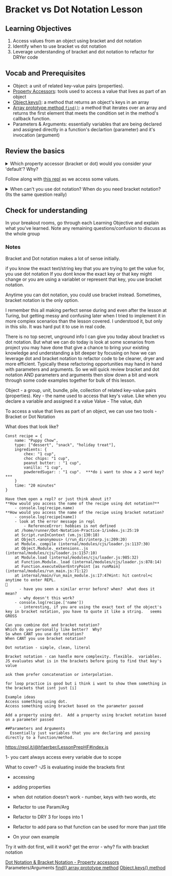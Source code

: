 # Bracket vs Dot Notation Lesson

## Learning Objectives
1. Access values from an object using bracket and dot notation
2. Identify when to use bracket vs dot notation
3. Leverage understanding of bracket and dot notation to refactor for DRYer code

## Vocab and Prerequisites
- Object: a unit of related key-value pairs (properties).
- [Property Accessors](https://developer.mozilla.org/en-US/docs/Web/JavaScript/Reference/Operators/Property_Accessors): tools used to access a value that lives as part of an object
- [Object.keys()](https://developer.mozilla.org/en-US/docs/Web/JavaScript/Reference/Global_Objects/Object/keys): a method that returns an object's keys in an array
- [Array prototype method `find()`](https://developer.mozilla.org/en-US/docs/Web/JavaScript/Reference/Global_Objects/Array/find): a method that iterates over an array and returns the first element that meets the condition set in the method's callback function. 
- Parameters & Arguments:  essentially variables that are being declared and assigned directly in a function's declartion (parameter) and it's invocation (argument)

## Review the basics

<details>
<summary>Which property accessor (bracket or dot) would you consider your 'default'?  Why?</summary>
<br>

- Dot notation: simple, clear way to access a value within an object when you know the exact text string of the key.  
- Bracket notation: used to access values in an object in more complex scenarios where the exact key may change or is represented by a variable.  
    - **JavaScript evaluates whatever is between the brackets before going to find the value its looking for.**

</details>

Follow along with [this repl](https://repl.it/@hfaerber/Bracket-vs-Dot-Notation-Review-Sample-Lesson) as we access some values.


<details>
<summary>When can't you use dot notation?  When do you need bracket notation? (Its the same question really)</summary>
<br>

- you don't have the exact text string of the key
- you are using a variable/parameter to represent the key
- the key is not a simple one-word string 
    - key is a number, [JS reserved word](https://www.edureka.co/blog/javascript-reserved-words/), symbol
    - key is multiple words with space(s) between

</details>

## Check for understanding
In your breakout rooms, go through each Learning Objective and explain what you've learned.  Note any remaining questions/confusion to discuss as the whole group


### Notes

Bracket and Dot notation makes a lot of sense initially.

if you know the exact text/string key that you are trying to get the value for, you use dot notation
If you dont know the exact key or that key might change or you are using a variablet or represent that key, you use bracket notation.

Anytime you can dot notation, you could use bracket instead. Sometimes, bracket notation is the only option.

I remember this all making perfect sense during and even after the lesson at Turing, but getting messy and confusing later when I tried to implement it in more complex scenarios than the lesson covered. I understood it, but only in this silo. It was hard put it to use in real code.

There is no top secret, unground info I can give you today about bracket vs dot notation. But what we can do today is look at some scenarios from project you may have done that give a chance to bring your existing knowledge and understanding a bit deeper by focusing on how we can leverage dot and bracket notation to refactor code to be cleaner, dryer and more efficient. Typically these refactoring opportunities may hand in hand with parameters and arguments. So we will quick review bracket and dot notation AND parameters and arguments then slow down a bit and work through some code examples together for bulk of this lesson.

Object - a group, unit, bundle, pile, collection of related key-value pairs (properties).
Key - the name used to access that key's value. Like when you declare a variable and assigned it a value
Value - The value, duh

To access a value that lives as part of an object, we can use two tools - Bracket or Dot Notation

What does that look like?

```
Const recipe = {
    name: "Puppy Chow",
    type: ["dessert", "snack", "holiday treat"],
    ingredients: {
        chex: "1 cup",
        choc chips: "1 cup",
        peanut butter: : "1 cup",
        vanilla: "1 cup",
        powderedSugar: : "1 cup".  ***do i want to show a 2 word key?***
    }
    time: "20 minutes"
}

Have them open a repl? or just think about it?
**How would you access the name of the recipe using dot notation?**
    - console.log(recipe.name)
**How would you access the name of the recipe using bracket notation?
    - console.log(recipe[name])
    - look at the error message in repl
        - ReferenceError: hobbies is not defined
    at /home/runner/Dot-Notation-Practice-1/index.js:25:19
    at Script.runInContext (vm.js:130:18)
    at Object.<anonymous> (/run_dir/interp.js:209:20)
    at Module._compile (internal/modules/cjs/loader.js:1137:30)
    at Object.Module._extensions..js (internal/modules/cjs/loader.js:1157:10)
    at Module.load (internal/modules/cjs/loader.js:985:32)
    at Function.Module._load (internal/modules/cjs/loader.js:878:14)
    at Function.executeUserEntryPoint [as runMain] (internal/modules/run_main.js:71:12)
    at internal/main/run_main_module.js:17:47Hint: hit control+c anytime to enter REPL.

      - have you seen a similar error before? when?  what does it mean?
      - why doesn't this work?
    - console.log(recipe.['name'])
      - interesting, if you are using the exact text of the object's key in bracket notation, you have to quote it like a string.   seems GROSS

Can you combine dot and bracket notation?
Which do you personally like better?  Why?
So when CANT you use dot notation?
When CANT you use bracket notation?

Dot notation - simple, clean, literal

Bracket notation - can handle more complexity. flexible.  variables.  JS evaluates what is in the brackets before going to find that key's value

ask them prefer concatenation or interpolation.

for loop practice is good but i think i want to show them something in the brackets that isnt just [i]

Example ideas
Access something using dot.
Access something using bracket based on the parameter passed

Add a property using dot.  Add a property using bracket notation based on a parameter passed

##Parameters and Arguments
  Essentially just variables that you are declaring and passing directly to a function/method.

```

https://repl.it/@hfaerber/LessonPrepHF#index.js

1- you cant always access every variable due to scope

What to cover?
-JS is evaluating inside the brackets first

-   accessing
-   adding properties
-   when dot notation doesn't work - number, keys with two words, etc

-   Refactor to use Param/Arg
-   Refactor to DRY 3 for loops into 1
-   Refactor to add para so that function can be used for more than just title
-   On your own example

Try it with dot first, will it work? get the error - why? fix with bracket notation

[Dot Notation & Bracket Notation - Property accessors](https://developer.mozilla.org/en-US/docs/Web/JavaScript/Reference/Operators/Property_Accessors)
Parameters/Arguments
[find() array prototype method](https://developer.mozilla.org/en-US/docs/Web/JavaScript/Reference/Global_Objects/Array/find)
[Object.keys() method](https://developer.mozilla.org/en-US/docs/Web/JavaScript/Reference/Global_Objects/Object/keys)
